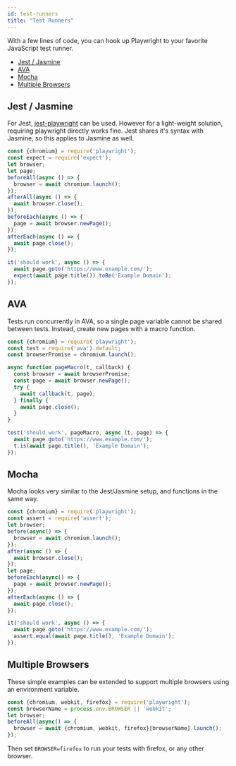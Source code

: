 ```yaml
---
id: test-runners
title: "Test Runners"
---
```


With a few lines of code, you can hook up Playwright to your favorite JavaScript test runner.

- [Jest / Jasmine](#jest--jasmine)
- [AVA](#ava)
- [Mocha](#mocha)
- [Multiple Browsers](#multiple-browsers)

## Jest / Jasmine

For Jest, [jest-playwright](https://github.com/playwright-community/jest-playwright) can be used. However for a light-weight solution, requiring playwright directly works fine. Jest shares it's syntax with Jasmine, so this applies to Jasmine as well.

```js
const {chromium} = require('playwright');
const expect = require('expect');
let browser;
let page;
beforeAll(async () => {
  browser = await chromium.launch();
});
afterAll(async () => {
  await browser.close();
});
beforeEach(async () => {
  page = await browser.newPage();
});
afterEach(async () => {
  await page.close();
});

it('should work', async () => {
  await page.goto('https://www.example.com/');
  expect(await page.title()).toBe('Example Domain');
});
```

## AVA

Tests run concurrently in AVA, so a single page variable cannot be shared between tests. Instead, create new pages with a macro function.

```js
const {chromium} = require('playwright');
const test = require('ava').default;
const browserPromise = chromium.launch();

async function pageMacro(t, callback) {
  const browser = await browserPromise;
  const page = await browser.newPage();
  try {
    await callback(t, page);
  } finally {
    await page.close();
  }
}

test('should work', pageMacro, async (t, page) => {
  await page.goto('https://www.example.com/');
  t.is(await page.title(), 'Example Domain');
});
```

## Mocha

Mocha looks very similar to the Jest/Jasmine setup, and functions in the same way.

```js
const {chromium} = require('playwright');
const assert = require('assert');
let browser;
before(async() => {
  browser = await chromium.launch();
});
after(async () => {
  await browser.close();
});
let page;
beforeEach(async() => {
  page = await browser.newPage();
});
afterEach(async () => {
  await page.close();
});

it('should work', async () => {
  await page.goto('https://www.example.com/');
  assert.equal(await page.title(), 'Example Domain');
});
```

## Multiple Browsers

These simple examples can be extended to support multiple browsers using an environment variable.

```js
const {chromium, webkit, firefox} = require('playwright');
const browserName = process.env.BROWSER || 'webkit';
let browser;
beforeAll(async() => {
  browser = await {chromium, webkit, firefox}[browserName].launch();
});
```

Then set `BROWSER=firefox` to run your tests with firefox, or any other browser.

[Accessibility]: ./api/class-accessibility.md "Accessibility"
[Browser]: ./api/class-browser.md "Browser"
[BrowserContext]: ./api/class-browsercontext.md "BrowserContext"
[BrowserType]: ./api/class-browsertype.md "BrowserType"
[CDPSession]: ./api/class-cdpsession.md "CDPSession"
[ChromiumBrowserContext]: ./api/class-chromiumbrowsercontext.md "ChromiumBrowserContext"
[ConsoleMessage]: ./api/class-consolemessage.md "ConsoleMessage"
[Dialog]: ./api/class-dialog.md "Dialog"
[Download]: ./api/class-download.md "Download"
[ElementHandle]: ./api/class-elementhandle.md "ElementHandle"
[FileChooser]: ./api/class-filechooser.md "FileChooser"
[FirefoxBrowser]: ./api/class-firefoxbrowser.md "FirefoxBrowser"
[Frame]: ./api/class-frame.md "Frame"
[JSHandle]: ./api/class-jshandle.md "JSHandle"
[Keyboard]: ./api/class-keyboard.md "Keyboard"
[Mouse]: ./api/class-mouse.md "Mouse"
[Page]: ./api/class-page.md "Page"
[Playwright]: ./api/class-playwright.md "Playwright"
[Request]: ./api/class-request.md "Request"
[Response]: ./api/class-response.md "Response"
[Route]: ./api/class-route.md "Route"
[Selectors]: ./api/class-selectors.md "Selectors"
[TimeoutError]: ./api/class-timeouterror.md "TimeoutError"
[Touchscreen]: ./api/class-touchscreen.md "Touchscreen"
[Video]: ./api/class-video.md "Video"
[WebKitBrowser]: ./api/class-webkitbrowser.md "WebKitBrowser"
[WebSocket]: ./api/class-websocket.md "WebSocket"
[Worker]: ./api/class-worker.md "Worker"
[Element]: https://developer.mozilla.org/en-US/docs/Web/API/element "Element"
[Evaluation Argument]: ./core-concepts.md#evaluationargument "Evaluation Argument"
[iterator]: https://developer.mozilla.org/en-US/docs/Web/JavaScript/Reference/Iteration_protocols "Iterator"
[origin]: https://developer.mozilla.org/en-US/docs/Glossary/Origin "Origin"
[selector]: https://developer.mozilla.org/en-US/docs/Web/CSS/CSS_Selectors "selector"
[Serializable]: https://developer.mozilla.org/en-US/docs/Web/JavaScript/Reference/Global_Objects/JSON/stringify#Description "Serializable"
[UIEvent.detail]: https://developer.mozilla.org/en-US/docs/Web/API/UIEvent/detail "UIEvent.detail"
[UnixTime]: https://en.wikipedia.org/wiki/Unix_time "Unix Time"
[xpath]: https://developer.mozilla.org/en-US/docs/Web/XPath "xpath"

[Any]: https://docs.python.org/3/library/typing.html#typing.Any "Any"
[bool]: https://docs.python.org/3/library/stdtypes.html "bool"
[Callable]: https://docs.python.org/3/library/typing.html#typing.Callable "Callable"
[Dict]: https://docs.python.org/3/library/typing.html#typing.Dict "Dict"
[float]: https://docs.python.org/3/library/stdtypes.html#numeric-types-int-float-complex "float"
[int]: https://docs.python.org/3/library/stdtypes.html#numeric-types-int-float-complex "int"
[List]: https://docs.python.org/3/library/typing.html#typing.List "List"
[NoneType]: https://docs.python.org/3/library/constants.html#None "None"
[pathlib.Path]: https://realpython.com/python-pathlib/ "pathlib.Path"
[str]: https://docs.python.org/3/library/stdtypes.html#text-sequence-type-str "str"
[Union]: https://docs.python.org/3/library/typing.html#typing.Union "Union"
